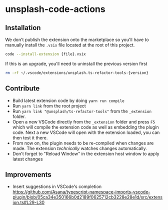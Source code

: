 # unsplash-code-actions

## Installation

We don't publish the extension onto the marketplace so you'll have to manually install the `.vsix` file located at
the root of this project.

```bash
code --install-extension {file}.vsix
```

If this is an upgrade, you'll need to uninstall the previous version first

```bash
rm -rf ~/.vscode/extensions/unsplash.ts-refactor-tools-{version}
```

## Contribute

- Build latest extension code by doing `yarn run compile`
- Run `yarn link` from the root project
- Run `yarn link "@unsplash/ts-refactor-tools"` from the `_extension` folder.
- Open a new VSCode directly from the `_extension` folder and press `F5` which will compile the extension code as well
as embedding the plugin code. Next a new VSCode will open with the extension loaded, you can then test it there.
- From now on, the plugin needs to be re-compiled when changes are made. The extension _technically_ watches changes automatically.
- Don't forget to "Reload Window" in the extension host window to apply latest changes

## Improvements

- Insert suggestions in VSCode's completion https://github.com/Asana/typescript-namespace-imports-vscode-plugin/blob/05ca34e350166b0d2189f0625712cb3228e28e1d/src/extension.ts#L29-L30
